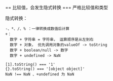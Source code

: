 == 比较值，会发生隐式转换
=== 严格比较值和类型

隐式转换：

    -、*、/、% ：一律转换成数值后计算
    +：
      数字 + 字符串 = 字符串， 运算顺序是从左到右
      数字 + 对象， 优先调用对象的valueOf -> toString
      数字 + boolean/null -> 数字
      数字 + undefined -> NaN

    [1].toString() === '1'
    {}.toString() === '[object object]'
    NaN !== NaN 、+undefined 为 NaN